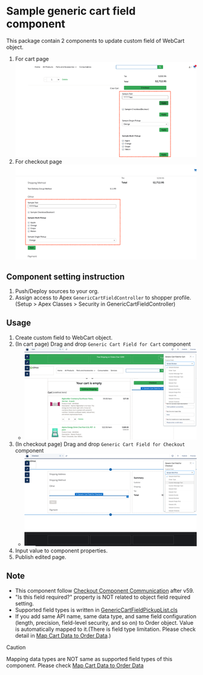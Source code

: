 # Sample generic cart field component
This package contain 2 components to update custom field of WebCart object.

1. For cart page
    ![](./images/sample_cart.png)
1. For checkout page
    ![](./images/sample_checkout.png)


## Component setting instruction
1. Push/Deploy sources to your org.
1. Assign access to Apex `GenericCartFieldController` to shopper profile. (Setup > Apex Classes > Security in GenericCartFieldController)


## Usage
1. Create custom field to WebCart object.   
1. (In cart page) Drag and drop `Generic Cart Field for Cart` component
    - ![](./images/cart.png)
1. (In checkout page) Drag and drop `Generic Cart Field for Checkout` component
    - ![](./images/checkout.png)
1. Input value to component properties.
1. Publish edited page.



## Note
- This component follow [Checkout Component Communication](https://developer.salesforce.com/docs/atlas.en-us.246.0.b2b_b2c_comm_dev.meta/b2b_b2c_comm_dev/b2b_b2c_comm_checkout_component_communication.htm) after v59.
- "Is this field required?" property is NOT related to object field required setting.
- Supported field types is written in [GenericCartFieldPickupList.cls](./force-app/main/default/classes/GenericCartFieldPickupList.cls)
- If you add same API name, same data type, and same field configuration (length, precision, field-level security, and so on) to Order object. Value is automatically mapped to it.(There is field type limitation. Please check detail in [Map Cart Data to Order Data](https://developer.salesforce.com/docs/atlas.en-us.b2b_b2c_comm_dev.meta/b2b_b2c_comm_dev/b2b_b2c_comm_import_export_carttoorder.htm).)


> [!CAUTION]  
> Mapping data types are NOT same as supported field types of this component. Please check [Map Cart Data to Order Data](https://developer.salesforce.com/docs/atlas.en-us.b2b_b2c_comm_dev.meta/b2b_b2c_comm_dev/b2b_b2c_comm_import_export_carttoorder.htm)




